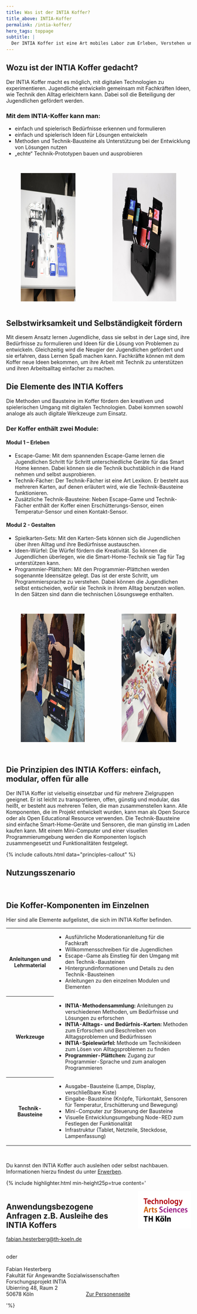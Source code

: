 ```yaml
---
title: Was ist der INTIA Koffer?
title_above: INTIA-Koffer
permalink: /intia-koffer/
hero_tags: toppage
subtitle: |
  Der INTIA Koffer ist eine Art mobiles Labor zum Erleben, Verstehen und Gestalten von Smart-Home-Technologie. Er bietet einen ersten Zugang in die Welt der Technik. Der Laborkoffer enthält verschiedene Werkzeuge wie Methoden oder Technik-Bausteine, um Bedürfnisse im Alltag besser zu verstehen und Lösungen für Probleme zu entwickeln – und zu bauen!
---
```


## Wozu ist der INTIA Koffer gedacht?

Der INTIA Koffer macht es möglich, mit digitalen Technologien zu experimentieren. Jugendliche entwickeln gemeinsam mit Fachkräften Ideen, wie Technik den Alltag erleichtern kann. Dabei soll die Beteiligung der Jugendlichen gefördert werden.

### Mit dem INTIA-Koffer kann man:

- einfach und spielerisch Bedürfnisse erkennen und formulieren
- einfach und spielerisch Ideen für Lösungen entwickeln
- Methoden und Technik-Bausteine als Unterstützung bei der Entwicklung von Lösungen nutzen
- „echte“ Technik-Prototypen bauen und ausprobieren

<br>

<div class="columns is-centered is-desktop">
<div class="column is-offset-1">
<figure>
  <img src="/assets/img/intia-case/Escape_Game.jpg" alt="" style="height:350px;">
</figure>
</div>
<div class="column">
<figure>
  <img src="/assets/img/tools/building_blocks/koffer_4.jpg" alt="" style="height:350px;">
</figure>
</div>
</div>

## Selbstwirksamkeit und Selbständigkeit fördern

Mit diesem Ansatz lernen Jugendliche, dass sie selbst in der Lage sind, ihre Bedürfnisse zu formulieren und Ideen für die Lösung von Problemen zu entwickeln. Gleichzeitig wird die Neugier der Jugendlichen gefördert und sie erfahren, dass Lernen Spaß machen kann. Fachkräfte können mit dem Koffer neue Ideen bekommen, um ihre Arbeit mit Technik zu unterstützen und ihren Arbeitsalltag einfacher zu machen.

## Die Elemente des INTIA Koffers

Die Methoden und Bausteine im Koffer fördern den kreativen und spielerischen Umgang mit digitalen Technologien. Dabei kommen sowohl analoge als auch digitale Werkzeuge zum Einsatz.

### Der Koffer enthält zwei Module:

#### Modul 1 – Erleben

- Escape-Game: Mit dem spannenden Escape-Game lernen die Jugendlichen Schritt für Schritt unterschiedliche Geräte für das Smart Home kennen. Dabei können sie die Technik buchstäblich in die Hand nehmen und selbst ausprobieren.
- Technik-Fächer: Der Technik-Fächer ist eine Art Lexikon. Er besteht aus mehreren Karten, auf denen erläutert wird, wie die Technik-Bausteine funktionieren.
- Zusätzliche Technik-Bausteine: Neben Escape-Game und Technik-Fächer enthält der Koffer einen Erschütterungs-Sensor, einen Temperatur-Sensor und einen Kontakt-Sensor.

#### Modul 2 - Gestalten

- Spielkarten-Sets: Mit den Karten-Sets können sich die Jugendlichen über ihren Alltag und ihre Bedürfnisse austauschen.
- Ideen-Würfel: Die Würfel fördern die Kreativität. So können die Jugendlichen überlegen, wie die Smart-Home-Technik sie Tag für Tag unterstützen kann.
- Programmier-Plättchen: Mit den Programmier-Plättchen werden sogenannte Ideensätze gelegt. Das ist der erste Schritt, um Programmiersprache zu verstehen. Dabei können die Jugendlichen selbst entscheiden, wofür sie Technik in ihrem Alltag benutzen wollen. In den Sätzen sind dann die technischen Lösungswege enthalten.

<!--
<div class="columns is-centered is-desktop">
<div class="column is-offset-1">
<figure>
  <img src="/assets/img/intia-case/INTIA_KofferVisualisierung.svg" alt="" style="">
</figure>
</div>
</div>
-->

<br>

<div class="columns is-centered is-desktop">
<div class="column is-offset-1">
<figure>
  <img src="/assets/img/intia-case/intia-case-3.jpg" alt="" style="height:350px;">
</figure>
</div>
<div class="column">
<figure>
  <img src="/assets/img/intia-case/karten.jpg" alt="" style="height:350px;">
</figure>
</div>
</div>

<br>

## Die Prinzipien des INTIA Koffers: einfach, modular, offen für alle

Der INTIA Koffer ist vielseitig einsetzbar und für mehrere Zielgruppen geeignet. Er ist leicht zu transportieren, offen, günstig und modular, das heißt, er besteht aus mehreren Teilen, die man zusammenstellen kann. Alle Komponenten, die im Projekt entwickelt wurden, kann man als Open Source oder als Open Educational Resource verwenden. Die Technik-Bausteine sind einfache Smart-Home-Geräte und Sensoren, die man günstig im Laden kaufen kann. Mit einem Mini-Computer und einer visuellen Programmierumgebung werden die Komponenten logisch zusammengesetzt und Funktionalitäten festgelegt.

{% include callouts.html data="principles-callout" %}

## Nutzungsszenario

<figure>
  <img src="/assets/img/intia-case/INTIA_UseCase.svg" alt="" style="">
</figure>

## Die Koffer-Komponenten im Einzelnen

Hier sind alle Elemente aufgelistet, die sich im INTIA Koffer befinden.

<table class="tb">
    <tr>
       <th>Anleitungen und Lehrmaterial</th>
       <td>
          <ul>
          <li>Ausführliche Moderationanleitung für die Fachkraft</li>
          <li>Willkommensschreiben für die Jugendlichen</li>
          <li>Escape-Game als Einstieg für den Umgang mit den Technik-Bausteinen</li>
          <li>Hintergrundinformationen und Details zu den Technik-Bausteinen</li>
          <li>Anleitungen zu den einzelnen Modulen und Elementen</li>
          </ul>
        </td>
    </tr>
    <tr>
        <th>Werkzeuge</th>
        <td>
          <ul>
          <li><strong>INTIA-Methodensammlung:</strong> Anleitungen zu verschiedenen Methoden, um Bedürfnisse und Lösungen zu erforschen</li>
          <li><strong>INTIA-Alltags- und Bedürfnis-Karten:</strong> Methoden zum Erforschen und Beschreiben von Alltagsproblemen und Bedürfnissen</li>
          <li><strong>INTIA-Spielewürfel:</strong> Methode um Technikideen zum Lösen von Alltagsproblemen zu finden</li>
          <li><strong>Programmier-Plättchen:</strong> Zugang zur Programmier-Sprache und zum analogen Programmieren</li>
          </ul>
        </td>
    </tr>
    <tr>
       <th>Technik-Bausteine</th>
       <td>
          <ul>
          <li>Ausgabe-Bausteine (Lampe, Display, verschließbare Kiste)</li>
          <li>Eingabe-Bausteine (Knöpfe, Türkontakt, Sensoren für Temperatur, Erschütterung und Bewegung)</li>
          <li>Mini-Computer zur Steuerung der Bausteine</li>
          <li>Visuelle Entwicklungsumgebung Node-RED zum Festlegen der Funktionalität</li>
          <li>Infrastruktur (Tablet, Netzteile, Steckdose, Lampenfassung)</li>
          </ul>
        </td>
    </tr>
</table>

<br>

Du kannst den INTIA Koffer auch ausleihen oder selbst nachbauen. Informationen hierzu findest du unter [Erwerben](/intia-koffer/erwerben/).

{% include highlighter.html min-height25p=true content='

<div class="columns">
<div class="column">

## Anwendungsbezogene Anfragen z.B. Ausleihe des INTIA Koffers

[fabian.hesterberg@th-koeln.de](mailto:fabian.hesterberg@th-koeln.de)

<br>
oder
<br>
<br>
Fabian Hesterberg
<br>
Fakultät für Angewandte Sozialwissenschaften
<br>
Forschungsprojekt INTIA
<br>
Ubierring 48, Raum 2
<br>
50678 Köln
<a href="https://www.th-koeln.de/personen/fabian.hesterberg/" class="button is-rounded is-dark" style="float: right">
<span>Zur Personenseite</span>
<span class="icon is-small">
<i class="fas icon-external fa-xs invert"></i>
</span>
</a>
</div>
<div class="column">
<img style="height: auto;" src="/assets/img/logos/TH_Single.png">
</div>
</div>

'%}

<!--
## INTIA-Erweiterungen

Der INTIA-Koffer kann durch INTIA-Erweiterungen vergrößert werden. Je nach Bedarf und Interesse können so unterschiedliche Elemente nachgekauft oder ergänzt werden. Die Erweiterungen können nicht alleine genutzt werden.

{% include highlighter.html min-height25p=false content="

### Es gibt bisher folgende INTIA-Erweiterungen:

<div class='columns'>
<div class='column is-one-third has-text-centered'>
  <figure class='image'>
    <img class='with-zone' src='/assets/img/intia-case/icons/sl_touch_400px.png'>
  </figure>
      <h3><center>Knopf-Set</center></h3>
      Eine Auswahl verschiedener Knöpfe, Schalter und Fernbedienungen.
</div>
<div class='column is-one-third has-text-centered'>
  <figure class='image'>
    <img class='with-zone' src='/assets/img/intia-case/icons/sl_smart-door_400px.png'>
  </figure>
      <h3><center>Sensor-Set</center></h3>
      Eine Auswahl verschiedener Sensoren. Bewegungsmelder, Türkontakte, Temperatursensoren und mehr.
</div>
<div class='column is-one-third has-text-centered'>
  <figure class='image'>
    <img class='with-zone' src='/assets/img/intia-case/icons/sprachassistenz_schwarz_400px.png'>
  </figure>
      <h3><center>Sprachassistenz-Set</center></h3>
      Der Mini-Computer kann hiermit zu einem Sprachassistenten umgerüstet werden.
</div>
</div>

" %}

## Interesse?

Wenn der Koffer Euer Interesse geweckt hat würden wir uns freuen, Euch den Koffer vorzustellen, ihn mit Euch zu testen und weiterzuentwickeln!

<div class="container contact-case">
<form id="form" action="{{ site.data.contact.action }}"  data-botpoison-public-key="{{ site.data.contact.botpoison_key }}" class="columns">
<div class="column is-6">
<div class="field">
<label class="label">Vor- und Nachname</label>
<div class="control has-icons-left">
<input class="input" type="text" id="name" name="name" placeholder="Hier tippen..." required>
<span class="icon is-small is-left">
<i class="fas fa-user"></i>
</span>
</div>
</div>
<div class="field">
<label class="label">Kontakt E-Mail-Adresse</label>
<div class="control has-icons-left">
<input class="input" type="email" id="email" name="email" placeholder="Hier tippen...">
<span class="icon is-small is-left">
<i class="fas fa-envelope"></i>
</span>
</div>
</div>
<div class="field hidden">
<label class="label">Betreff</label>
<div class="control has-icons-left">
<input class="input" id="thema" name="thema" value="INTIA-Koffer Kontaktformular" placeholder="Hier tippen...">
<span class="icon is-small is-left">
<i class="fas fa-pen"></i>
</span>
</div>
</div>
</div>
<div class="column is-6">
<div class="field hidden">
<label class="label">Nachricht</label>
<div class="control">
<textarea
class="textarea"
id="message"
name="message"
placeholder="Hier tippen..."
value="Ich habe Interesse über den Koffer auf dem laufenden zu bleiben"
></textarea>
</div>
</div>
              <div class="checkbox columns">
                <div class="column contact-box">
                  <input class="column" type="checkbox" id="agree" name="privacy-policy" value="agreed" required oninvalid="this.setCustomValidity('Bitte dieses Feld anklicken, um fortzufahren')"
                       oninput="this.setCustomValidity('')">
                </div>
                <div class="column contact-agree">
                  <label for="agree">{{ site.data.contact.checkbox  }}</label><br><br>
                  <button id="button" class="button is-rounded is-dark" type="submit">Abschicken</button>
                </div>
              </div>
        </div>
    </form>
    <script>
      var formElement = document.getElementById("form");
      var buttonElement = document.getElementById("button");
      formElement.addEventListener("botpoison-challenge-start", function () {
        buttonElement.setAttribute("disabled", "disabled");
      });
      formElement.addEventListener("botpoison-challenge-success", function () {
        buttonElement.removeAttribute("disabled");
      });
      formElement.addEventListener("botpoison-challenge-error", function () {
        buttonElement.removeAttribute("disabled");
      });
    </script>
  </div>

-->
